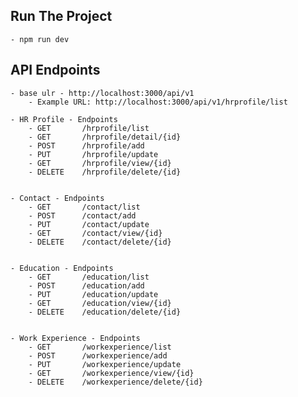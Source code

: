 ## Run The Project

    - npm run dev


## API Endpoints
    - base ulr - http://localhost:3000/api/v1
        - Example URL: http://localhost:3000/api/v1/hrprofile/list
    
    - HR Profile - Endpoints
        - GET       /hrprofile/list
        - GET       /hrprofile/detail/{id}
        - POST      /hrprofile/add
        - PUT       /hrprofile/update
        - GET       /hrprofile/view/{id}
        - DELETE    /hrprofile/delete/{id}

    
    - Contact - Endpoints
        - GET       /contact/list
        - POST      /contact/add
        - PUT       /contact/update
        - GET       /contact/view/{id}
        - DELETE    /contact/delete/{id}


    - Education - Endpoints
        - GET       /education/list
        - POST      /education/add
        - PUT       /education/update
        - GET       /education/view/{id}
        - DELETE    /education/delete/{id}


    - Work Experience - Endpoints
        - GET       /workexperience/list
        - POST      /workexperience/add
        - PUT       /workexperience/update
        - GET       /workexperience/view/{id}
        - DELETE    /workexperience/delete/{id}